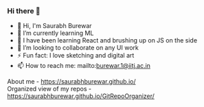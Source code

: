 ### Hi there 👋

<!--
**saurabhburewar/saurabhburewar** is a ✨ _special_ ✨ repository because its `README.md` (this file) appears on your GitHub profile.

Here are some ideas to get you started:

- 🔭 I’m currently working on ...
- 🌱 I’m currently learning ...
- 👯 I’m looking to collaborate on ...
- 🤔 I’m looking for help with ...
- 💬 Ask me about ...
- 📫 How to reach me: ...
- 😄 Pronouns: ...
- ⚡ Fun fact: ...
-->
- 👋 Hi, I'm Saurabh Burewar
- 🌱 I’m currently learning ML
- 🌱 I have been learning React and brushing up on JS on the side
- 👯 I’m looking to collaborate on any UI work
- ⚡ Fun fact: I love sketching and digital art
- 📫 How to reach me: mailto:burewar.1@iitj.ac.in

About me - https://saurabhburewar.github.io/  
Organized view of my repos - https://saurabhburewar.github.io/GitRepoOrganizer/
